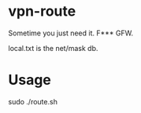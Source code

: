 vpn-route
=========

Sometime you just need it. F*** GFW.

local.txt is the net/mask db.

Usage
=========
sudo ./route.sh
